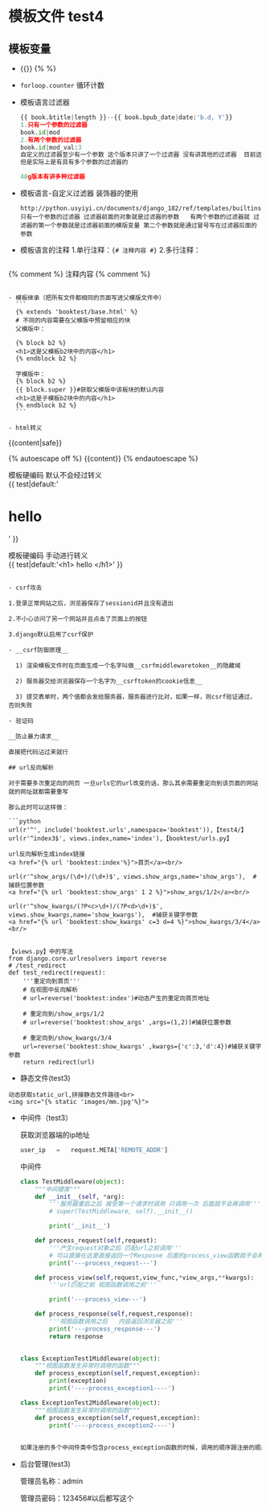 # 模板文件 test4

##  模板变量
- {{}}        {% %}

- ```forloop.counter```   循环计数

- 模板语言过滤器
    ```python
    {{ book.btitle|length }}--{{ book.bpub_date|date:'b.d, Y'}}
    1.只有一个参数的过滤器
    book.id|mod
    2.有两个参数的过滤器
    book.id|mod_val:3
    自定义的过滤器至少有一个参数 这个版本只讲了一个过滤器 没有讲其他的过滤器  目前这个讲的只能最多有两个参数
    但是实际上是有具有多个参数的过滤器的
    
    48g版本有讲多种过滤器
    
    ```
    
- 模板语言-自定义过滤器
    装饰器的使用 
    
    ```
    http://python.usyiyi.cn/documents/django_182/ref/templates/builtins.html
    只有一个参数的过滤器 过滤器前面的对象就是过滤器的参数   有两个参数的过滤器就 过滤器的第一个参数就是过滤器前面的模版变量 第二个参数就是通过冒号写在过滤器后面的参数
    ```
    
- 模板语言的注释
1.单行注释：```{# 注释内容 #}```
2.多行注释：
  
  ```
{% comment %}
注释内容
  {% comment %}
  ```
  
- 模板继承（把所有文件都相同的页面写进父模版文件中）
    ```
    {% extends 'booktest/base.html' %}
	# 不同的内容需要在父模版中预留相应的块
	父模版中：
	
    {% block b2 %}
    <h1>这是父模板b2块中的内容</h1>
    {% endblock b2 %}
    
    字模版中：
    {% block b2 %}
    {{ block.super }}#获取父模版中该板块的默认内容
    <h1>这是子模板b2块中的内容</h1>
    {% endblock b2 %}
    ```

- html转义

  ```
   {{content|safe}}
   
   {% autoescape off %}
   {{content}}
   {% endautoescape %}
   
   模板硬编码 默认不会经过转义<br/>
   {{ test|default:'<h1> hello </h1>' }}
  
   模板硬编码 手动进行转义<br/>
   {{ test|default:'&lt;h1&gt; hello &lt;/h1&gt;' }}
  ```

- csrf攻击

  1.登录正常网站之后，浏览器保存了sessionid并且没有退出

  2.不小心访问了另一个网站并且点击了页面上的按钮

  3.django默认启用了csrf保护
  
  - __csrf防御原理__
  
    1) 渲染模板文件时在页面生成一个名字叫做__csrfmiddlewaretoken__的隐藏域
  
    2) 服务器交给浏览器保存一个名字为__csrftoken的cookie信息__
  
    3) 提交表单时，两个值都会发给服务器，服务器进行比对，如果一样，则csrf验证通过，否则失败

- 验证码

  __防止暴力请求__

  直接把代码沾过来就行

  ## url反向解析

  对于需要多次重定向的网页 一旦urls它的url改变的话，那么其余需要重定向到该页面的网站就的网址就都需要重写

  那么此时可以这样做：

  ```python
  url(r'^', include('booktest.urls',namespace='booktest')),【test4/】
  url(r'^index3$', views.index,name='index'),【booktest/urls.py】
  
  url反向解析生成index链接
  <a href="{% url 'booktest:index'%}">首页</a><br/>
  
  url(r'^show_args/(\d+)/(\d+)$', views.show_args,name='show_args'),  #捕获位置参数
  <a href="{% url 'booktest:show_args' 1 2 %}">show_args/1/2</a><br/>
  
  url(r'^show_kwargs/(?P<c>\d+)/(?P<d>\d+)$', views.show_kwargs,name='show_kwargs'),  #捕获关键字参数
  <a href="{% url 'booktest:show_kwargs' c=3 d=4 %}">show_kwargs/3/4</a><br/>
  
  
  【views.py】中的写法
  from django.core.urlresolvers import reverse
  # /test_redirect
  def test_redirect(request):
      '''重定向到首页'''
      # 在视图中反向解析
      # url=reverse('booktest:index')#动态产生的重定向首页地址
      
      # 重定向到/show_args/1/2
      # url=reverse('booktest:show_args' ,args=(1,2))#捕获位置参数
      
      # 重定向到/show_kwargs/3/4
      url=reverse('booktest:show_kwargs' ,kwargs={'c':3,'d':4})#捕获关键字参数
      return redirect(url)
  ```

-  静态文件(test3)

  ```
  动态获取static_url,拼接静态文件路径<br>
  <img src="{% static 'images/mm.jpg'%}">
  
  ```

- 中间件（test3）

  获取浏览器端的ip地址

  ```python
  user_ip	=	request.META['REMOTE_ADDR']
  
  ```

  中间件

  ```python
  class TestMiddleware(object):
      """中间键类"""
      def __init__(self, *arg):
          '''服务器重启之后 接受第一个请求时调用 只调用一次 后面就不会再调用'''
          # super(TestMiddleware, self).__init__()
  
          print('__init__')
  
      def process_request(self,request):
          '''产生request对象之后 匹配url之前调用'''
          # 可以直接在这里直接返回一个Resposne 后面的process_view函数就不会再调用了  也不会再调用 视图函数了
          print('---process_request---')
  
      def process_view(self,request,view_func,*view_args,**kwargs):
          '''url匹配之前 视图函数调用之前'''
  
          print('---process_view---')
  
      def process_response(self,request,response):
          '''视图函数调用之后   内容返回浏览器之前'''
          print('---process_response---')
          return response
  
      
  class ExceptionTest1Middleware(object):
      """视图函数发生异常时调用的函数"""
      def process_exception(self,request,exception):
          print(exception)
          print('----process_exception1----')
  
  class ExceptionTest2Middleware(object):
      """视图函数发生异常时调用的函数"""
      def process_exception(self,request,exception):
          print('----process_exception2----')  
          
          
  如果注册的多个中间件类中包含process_exception函数的时候，调用的顺序跟注册的顺序是相反的。
  
  ```

- 后台管理(test3)

  管理员名称：admin

  管理员密码：123456#以后都写这个

  

  